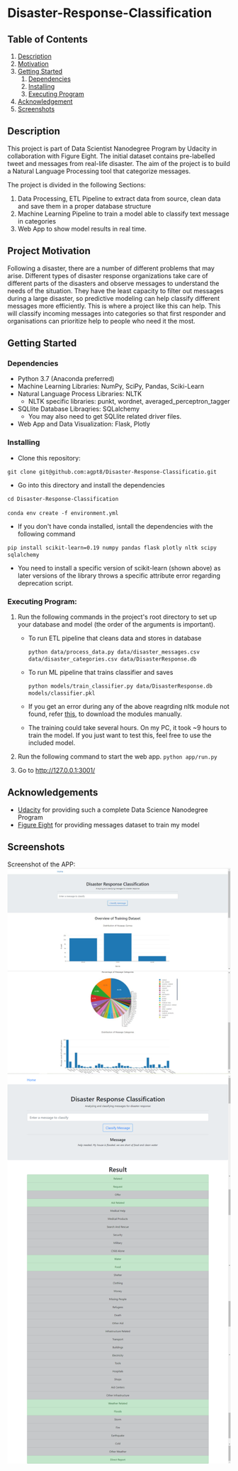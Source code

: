 # Disaster-Response-Classification

## Table of Contents
1. [Description](#description)
2. [Motivation](#motivation)
3. [Getting Started](#getting_started)
    1. [Dependencies](#dependencies)
    2. [Installing](#installing)
    3. [Executing Program](#executing)
4. [Acknowledgement](#acknowledgement)
5. [Screenshots](#screenshots)

<a name="descripton"></a>
## Description
This project is part of Data Scientist Nanodegree Program by Udacity in collaboration with Figure Eight.
The initial dataset contains pre-labelled tweet and messages from real-life disaster. 
The aim of the project is to build a Natural Language Processing tool that categorize messages.

The project is divided in the following Sections:

1. Data Processing, ETL Pipeline to extract data from source, clean data and save them in a proper database structure
2. Machine Learning Pipeline to train a model able to classify text message in categories
3. Web App to show model results in real time.

<a name="motivation"></a>
## Project Motivation
Following a disaster, there are a number of different problems that may arise. Different types of disaster response 
organizations take care of different parts of the disasters and observe messages to understand the needs of the 
situation. They have the least capacity to filter out messages during a large disaster, so predictive modeling can help 
classify different messages more efficiently. This is where a project like this can help. This will classify incoming
 messages into categories so that first responder and organisations can prioritize help to people who need it the most.

<a name="getting_started"></a>
## Getting Started

<a name="dependencies"></a>
### Dependencies
* Python 3.7 (Anaconda preferred)
* Machine Learning Libraries: NumPy, SciPy, Pandas, Sciki-Learn
* Natural Language Process Libraries: NLTK
    * NLTK specific libraries: punkt, wordnet, averaged_perceptron_tagger
* SQLlite Database Libraqries: SQLalchemy
    * You may also need to get SQLlite related driver files.
* Web App and Data Visualization: Flask, Plotly

<a name="installing"></a>
### Installing
* Clone this repository:

```commandline
git clone git@github.com:agpt8/Disaster-Response-Classificatio.git
```

* Go into this directory and install the dependencies

```commandline
cd Disaster-Response-Classification

conda env create -f environment.yml
```
* If you don't have conda installed, isntall the dependencies with the following command

```commandline
pip install scikit-learn=0.19 numpy pandas flask plotly nltk scipy sqlalchemy 
```

* You need to install a specific version of scikit-learn (shown above) as later versions of the library throws a
 specific attribute error regarding deprecation script.

<a name="executing"></a>
### Executing Program:
1. Run the following commands in the project's root directory to set up your database and model (the order of the
 arguments is important).

    - To run ETL pipeline that cleans data and stores in database
        
        ```commandline
      python data/process_data.py data/disaster_messages.csv data/disaster_categories.csv data/DisasterResponse.db
      ```
    
    - To run ML pipeline that trains classifier and saves
        
        ```commandline
      python models/train_classifier.py data/DisasterResponse.db models/classifier.pkl
      ```  
      
    - If you get an error during any of the above reagrding nltk module not found, refer 
    [this](https://www.nltk.org/data.html), to download the modules manually.
    
    - The training could take several hours. On my PC, it took ~9 hours to train the model. If you just want to test
     this, feel free to use the included model.

2. Run the following command to start the web app.
    `python app/run.py`

3. Go to http://127.0.0.1:3001/

<a name="acknowledgement"></a>
## Acknowledgements

* [Udacity](https://www.udacity.com/) for providing such a complete Data Science Nanodegree Program
* [Figure Eight](https://www.figure-eight.com/) for providing messages dataset to train my model

<a name="screenshots"></a>
## Screenshots
Screenshot of the APP:
![Home Page](png/home_page_1.jpg)
![Home Page](png/home_page_2.jpg)
![Results page](png/results_page.png)
